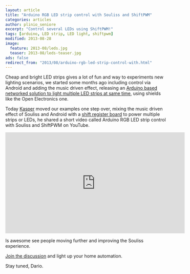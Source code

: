 ```yaml
---
layout: article
title: "Arduino RGB LED strip control with Souliss and ShiftPWM"
categories: articles
author: plinio_seniore
excerpt: "Control several LEDs using ShiftPWM!"
tags: [arduino, LED strip, LED light, shiftpwm]
modified: 2013-08-28
image:
  feature: 2013-08/leds.jpg
  teaser: 2013-08/leds-teaser.jpg
ads: false  
redirect_from: "2013/08/arduino-rgb-led-strip-control-with.html"
---
```


Cheap and bright LED strips gives a lot of fun and way to experiments new lighting scenarios, we started some months ago including control via Android and adding the music driven effect, releasing an [Arduino based networked solution to light multiple LED strips at same time](http://www.souliss.net/2013/08/arduino-and-android-lets-start-home.html), using shields like the Open Electronics one.

Today [Kasper](https://groups.google.com/forum/?fromgroups#!topic/souliss/B-4U9uJyx5k) moved our examples one step over, mixing the music driven effect of Souliss and Android with a [shift register board](http://www.elcojacobs.com/shiftpwm/) to power multiple strips or LEDs, he shared a short video called Arduino RGB LED strip control with Souliss and ShiftPWM on YouTube.

<iframe width="560" height="315" src="https://www.youtube.com/embed/PU_odmzpsZs" frameborder="0" allowfullscreen></iframe>

Is awesome see people moving further and improving the Souliss experience.

[Join the discussion](https://groups.google.com/forum/?fromgroups#!topic/souliss/B-4U9uJyx5k) and light up your home automation.

Stay tuned,
Dario.